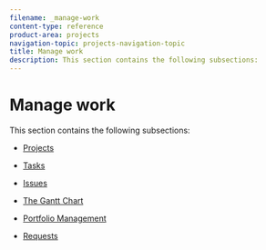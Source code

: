 ```yaml
---
filename: _manage-work
content-type: reference
product-area: projects
navigation-topic: projects-navigation-topic
title: Manage work
description: This section contains the following subsections:
---
```


# Manage work

This section contains the following subsections:

* [Projects](../manage-work/projects/projects-overview.md) 
* [Tasks](../manage-work/tasks/tasks-overview.md) 
* [Issues](../manage-work/issues/issues-overview.md) 
* [The Gantt Chart](../manage-work/gantt-chart/the-gantt-chart.md) 
* [Portfolio Management](../manage-work/portfolios/portfolio-management-overview.md) 
* [Requests](../manage-work/requests/requests-overview.md)

  <!--
  <li data-mc-conditions="QuicksilverOrClassic.Draft mode"><a href="../manage-work/delegate-work/delegate-work.md" class="MCXref xref" xrefformat="{para}">Delegate work</a> </li>
  -->

